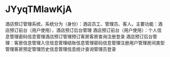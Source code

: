 # JYyqTMlawKjA
酒店预订管理系统，系统分为（身份）：酒店员工、管理员、客人。主要功能：酒店预订前台（用户使用），酒店预订后台管理 酒店预订前台（用户使用）：个人信息管理密码信息管理酒店预订管理预订客房客房查询注册登录 酒店预订后台管理：客房信息管理入住信息管理结账信息管理密码信息管理注册用户管理房间类型管理客房预定管理历史信息管理信息统计查询管理员登录 
